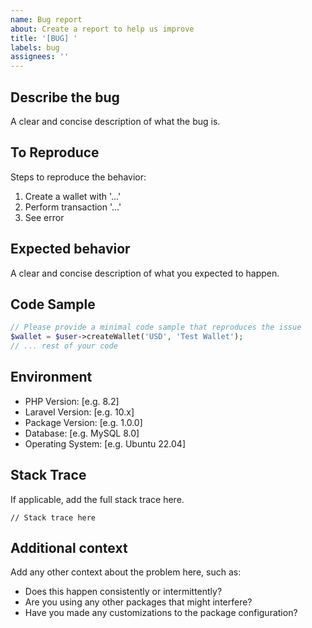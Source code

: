 ```yaml
---
name: Bug report
about: Create a report to help us improve
title: '[BUG] '
labels: bug
assignees: ''
---
```


## Describe the bug
A clear and concise description of what the bug is.

## To Reproduce
Steps to reproduce the behavior:
1. Create a wallet with '...'
2. Perform transaction '...'
3. See error

## Expected behavior
A clear and concise description of what you expected to happen.

## Code Sample
```php
// Please provide a minimal code sample that reproduces the issue
$wallet = $user->createWallet('USD', 'Test Wallet');
// ... rest of your code
```

## Environment
- PHP Version: [e.g. 8.2]
- Laravel Version: [e.g. 10.x]
- Package Version: [e.g. 1.0.0]
- Database: [e.g. MySQL 8.0]
- Operating System: [e.g. Ubuntu 22.04]

## Stack Trace
If applicable, add the full stack trace here.

```
// Stack trace here
```

## Additional context
Add any other context about the problem here, such as:
- Does this happen consistently or intermittently?
- Are you using any other packages that might interfere?
- Have you made any customizations to the package configuration? 